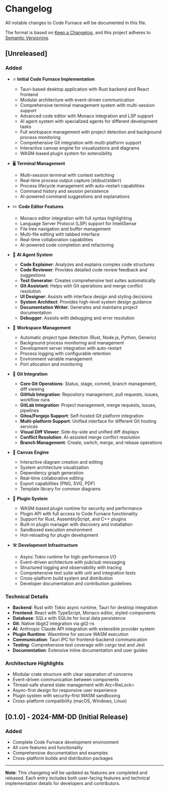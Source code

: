 # Changelog

All notable changes to Code Furnace will be documented in this file.

The format is based on [Keep a Changelog](https://keepachangelog.com/en/1.0.0/),
and this project adheres to [Semantic Versioning](https://semver.org/spec/v2.0.0.html).

## [Unreleased]

### Added
- 🔥 **Initial Code Furnace Implementation**
  - Tauri-based desktop application with Rust backend and React frontend
  - Modular architecture with event-driven communication
  - Comprehensive terminal management system with multi-session support
  - Advanced code editor with Monaco integration and LSP support
  - AI agent system with specialized agents for different development tasks
  - Full workspace management with project detection and background process monitoring
  - Comprehensive Git integration with multi-platform support
  - Interactive canvas engine for visualizations and diagrams
  - WASM-based plugin system for extensibility

- 🖥️ **Terminal Management**
  - Multi-session terminal with context switching
  - Real-time process output capture (stdout/stderr)
  - Process lifecycle management with auto-restart capabilities
  - Command history and session persistence
  - AI-powered command suggestions and explanations

- ✏️ **Code Editor Features**
  - Monaco editor integration with full syntax highlighting
  - Language Server Protocol (LSP) support for IntelliSense
  - File tree navigation and buffer management
  - Multi-file editing with tabbed interface
  - Real-time collaboration capabilities
  - AI-powered code completion and refactoring

- 🤖 **AI Agent System**
  - **Code Explainer**: Analyzes and explains complex code structures
  - **Code Reviewer**: Provides detailed code review feedback and suggestions
  - **Test Generator**: Creates comprehensive test suites automatically
  - **Git Assistant**: Helps with Git operations and merge conflict resolution
  - **UI Designer**: Assists with interface design and styling decisions
  - **System Architect**: Provides high-level system design guidance
  - **Documentation Writer**: Generates and maintains project documentation
  - **Debugger**: Assists with debugging and error resolution

- 📁 **Workspace Management**
  - Automatic project type detection (Rust, Node.js, Python, Generic)
  - Background process monitoring and management
  - Development server integration with auto-restart
  - Process logging with configurable retention
  - Environment variable management
  - Port allocation and monitoring

- 🔄 **Git Integration**
  - **Core Git Operations**: Status, stage, commit, branch management, diff viewing
  - **GitHub Integration**: Repository management, pull requests, issues, workflow runs
  - **GitLab Integration**: Project management, merge requests, issues, pipelines
  - **Gitea/Forgejo Support**: Self-hosted Git platform integration
  - **Multi-platform Support**: Unified interface for different Git hosting services
  - **Visual Diff Viewer**: Side-by-side and unified diff displays
  - **Conflict Resolution**: AI-assisted merge conflict resolution
  - **Branch Management**: Create, switch, merge, and rebase operations

- 🎨 **Canvas Engine**
  - Interactive diagram creation and editing
  - System architecture visualization
  - Dependency graph generation
  - Real-time collaborative editing
  - Export capabilities (PNG, SVG, PDF)
  - Template library for common diagrams

- 🔌 **Plugin System**
  - WASM-based plugin runtime for security and performance
  - Plugin API with full access to Code Furnace functionality
  - Support for Rust, AssemblyScript, and C++ plugins
  - Built-in plugin manager with discovery and installation
  - Sandboxed execution environment
  - Hot-reloading for plugin development

- 🛠️ **Development Infrastructure**
  - Async Tokio runtime for high-performance I/O
  - Event-driven architecture with pub/sub messaging
  - Structured logging and observability with tracing
  - Comprehensive test suite with unit and integration tests
  - Cross-platform build system and distribution
  - Developer documentation and contribution guidelines

### Technical Details
- **Backend**: Rust with Tokio async runtime, Tauri for desktop integration
- **Frontend**: React with TypeScript, Monaco editor, styled-components
- **Database**: SQLx with SQLite for local data persistence
- **Git**: Native libgit2 integration via git2-rs
- **AI**: Anthropic Claude API integration with extensible provider system
- **Plugin Runtime**: Wasmtime for secure WASM execution
- **Communication**: Tauri IPC for frontend-backend communication
- **Testing**: Comprehensive test coverage with cargo test and Jest
- **Documentation**: Extensive inline documentation and user guides

### Architecture Highlights
- Modular crate structure with clear separation of concerns
- Event-driven communication between components
- Thread-safe shared state management with Arc<RwLock<T>>
- Async-first design for responsive user experience
- Plugin system with security-first WASM sandboxing
- Cross-platform compatibility (macOS, Windows, Linux)

## [0.1.0] - 2024-MM-DD (Initial Release)

### Added
- Complete Code Furnace development environment
- All core features and functionality
- Comprehensive documentation and examples
- Cross-platform builds and distribution packages

---

**Note**: This changelog will be updated as features are completed and released. Each entry includes both user-facing features and technical implementation details for developers and contributors.